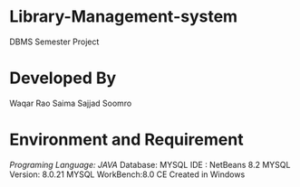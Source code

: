 # Library-Management-system
DBMS Semester Project

# Developed By 
Waqar Rao
Saima Sajjad Soomro

# Environment and Requirement

*Programing Language: JAVA* 
Database: MYSQL 
IDE : NetBeans 8.2
MYSQL Version: 8.0.21
MYSQL WorkBench:8.0 CE
Created in Windows
